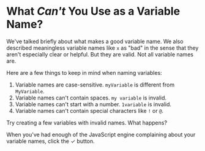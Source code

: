# What _Can't_ You Use as a Variable Name?

We've talked briefly about what makes a good variable name. We also described
meaningless variable names like `x` as "bad" in the sense that they aren't
especially clear or helpful. But they are valid. Not all variable names are.

Here are a few things to keep in mind when naming variables:

1. Variable names are case-sensitive. `myVariable` is different from `MyVariable`.
2. Variable names can't contain spaces. `my variable` is invalid.
3. Variable names can't start with a number. `1variable` is invalid.
4. Variable names can't contain special characters like `!` or `@`.

Try creating a few variables with invalid names. What happens?

When you've had enough of the JavaScript engine complaining about your variable
names, click the ✓ button.

